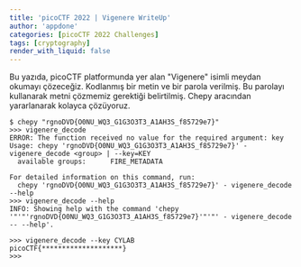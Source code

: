 ```yaml
---
title: 'picoCTF 2022 | Vigenere WriteUp'
author: 'appdone'
categories: [picoCTF 2022 Challenges]
tags: [cryptography]
render_with_liquid: false
---
```


Bu yazıda, picoCTF platformunda yer alan "Vigenere" isimli meydan okumayı çözeceğiz. Kodlanmış bir metin ve bir parola verilmiş. Bu parolayı kullanarak metni çözmemiz gerektiği belirtilmiş. Chepy aracından yararlanarak kolayca çözüyoruz.

```console
$ chepy "rgnoDVD{O0NU_WQ3_G1G3O3T3_A1AH3S_f85729e7}"
>>> vigenere_decode
ERROR: The function received no value for the required argument: key
Usage: chepy 'rgnoDVD{O0NU_WQ3_G1G3O3T3_A1AH3S_f85729e7}' - vigenere_decode <group> | --key=KEY
  available groups:      FIRE_METADATA

For detailed information on this command, run:
  chepy 'rgnoDVD{O0NU_WQ3_G1G3O3T3_A1AH3S_f85729e7}' - vigenere_decode --help
>>> vigenere_decode --help
INFO: Showing help with the command 'chepy '"'"'rgnoDVD{O0NU_WQ3_G1G3O3T3_A1AH3S_f85729e7}'"'"' - vigenere_decode -- --help'.

>>> vigenere_decode --key CYLAB
picoCTF{********************}
>>>
```
